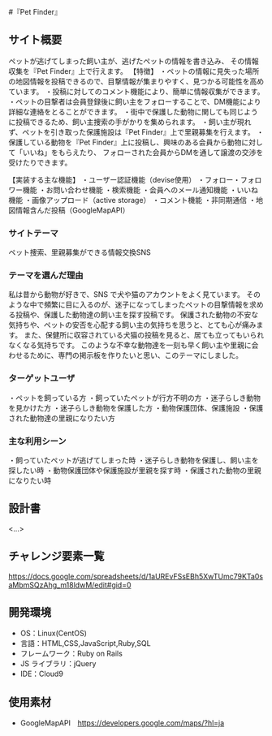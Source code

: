 #『Pet Finder』

## サイト概要

ペットが逃げてしまった飼い主が、逃げたペットの情報を書き込み、
その情報収集を『Pet Finder』上で行えます。
【特徴】
・ペットの情報に見失った場所の地図情報を投稿できるので、目撃情報が集まりやすく、見つかる可能性を高めています。
・投稿に対してのコメント機能により、簡単に情報収集ができます。
・ペットの目撃者は会員登録後に飼い主をフォローすることで、DM機能により詳細な連絡をとることができます。
・街中で保護した動物に関しても同じように投稿できるため、飼い主捜索の手がかりを集められます。
・飼い主が現れず、ペットを引き取った保護施設は『Pet Finder』上で里親募集を行えます。
・保護している動物を『Pet Finder』上に投稿し、興味のある会員から動物に対して「いいね」をもらえたり、
フォローされた会員からDMを通して譲渡の交渉を受けたりできます。

【実装する主な機能】
・ユーザー認証機能（devise使用）
・フォロー・フォロワー機能
・お問い合わせ機能
・検索機能
・会員へのメール通知機能
・いいね機能
・画像アップロード（active storage）
・コメント機能
・非同期通信
・地図情報含んだ投稿（GoogleMapAPI）



### サイトテーマ

ペット捜索、里親募集ができる情報交換SNS

### テーマを選んだ理由

私は昔から動物が好きで、SNS で犬や猫のアカウントをよく見ています。
そのような中で頻繁に目に入るのが、迷子になってしまったペットの目撃情報を求める投稿や、保護した動物達の飼い主を探す投稿です。
保護された動物の不安な気持ちや、ペットの安否を心配する飼い主の気持ちを思うと、とても心が痛みます。
また、保健所に収容されている犬猫の投稿を見ると、居ても立ってもいられなくなる気持ちです。
このような不幸な動物達を一刻も早く飼い主や里親に会わせるために、専門の掲示板を作りたいと思い、このテーマにしました。

### ターゲットユーザ

・ペットを飼っている方
・飼っていたペットが行方不明の方
・迷子らしき動物を見かけた方
・迷子らしき動物を保護した方
・動物保護団体、保護施設
・保護された動物達の里親になりたい方

### 主な利用シーン

・飼っていたペットが逃げてしまった時
・迷子らしき動物を保護し、飼い主を探したい時
・動物保護団体や保護施設が里親を探す時
・保護された動物の里親になりたい時

## 設計書

<...>

## チャレンジ要素一覧

https://docs.google.com/spreadsheets/d/1aUREvFSsEBh5XwTUmc79KTa0saMbmSQzAhg_m18ldwM/edit#gid=0

## 開発環境

- OS：Linux(CentOS)
- 言語：HTML,CSS,JavaScript,Ruby,SQL
- フレームワーク：Ruby on Rails
- JS ライブラリ：jQuery
- IDE：Cloud9

## 使用素材

- GoogleMapAPI　https://developers.google.com/maps/?hl=ja